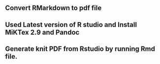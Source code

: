 ## Convert RMarkdown to pdf file

## Used Latest version of R studio and Install MiKTex 2.9 and Pandoc

## Generate knit PDF from Rstudio by running Rmd file.




